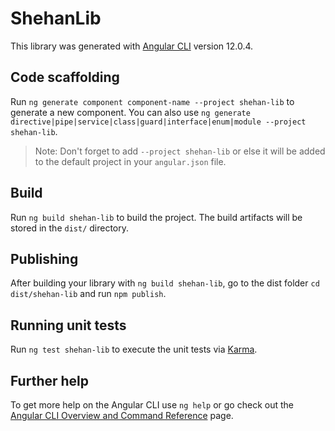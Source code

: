 # ShehanLib

This library was generated with [Angular CLI](https://github.com/angular/angular-cli) version 12.0.4.

## Code scaffolding

Run `ng generate component component-name --project shehan-lib` to generate a new component. You can also use `ng generate directive|pipe|service|class|guard|interface|enum|module --project shehan-lib`.
> Note: Don't forget to add `--project shehan-lib` or else it will be added to the default project in your `angular.json` file. 

## Build

Run `ng build shehan-lib` to build the project. The build artifacts will be stored in the `dist/` directory.

## Publishing

After building your library with `ng build shehan-lib`, go to the dist folder `cd dist/shehan-lib` and run `npm publish`.

## Running unit tests

Run `ng test shehan-lib` to execute the unit tests via [Karma](https://karma-runner.github.io).

## Further help

To get more help on the Angular CLI use `ng help` or go check out the [Angular CLI Overview and Command Reference](https://angular.io/cli) page.

